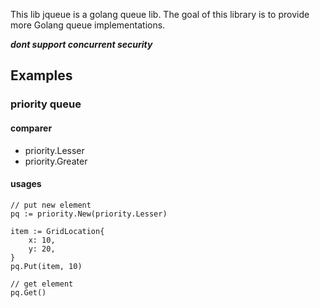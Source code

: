 This lib jqueue is a golang queue lib. The goal of this library is to provide more Golang queue implementations.

***dont support concurrent security***

## Examples

### priority queue

#### comparer

- priority.Lesser
- priority.Greater

#### usages

```golang
// put new element
pq := priority.New(priority.Lesser)

item := GridLocation{
    x: 10,
    y: 20,
}
pq.Put(item, 10)

// get element
pq.Get()
```

